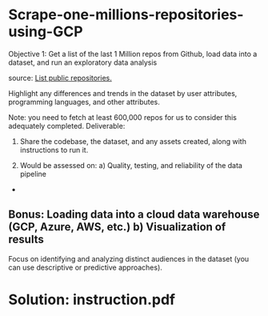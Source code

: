 # Scrape-one-millions-repositories-using-GCP

Objective 1:
Get a list of the last 1 Million repos from Github, load data into a dataset, and run
an exploratory data analysis

source: [List public repositories.](https://docs.github.com/en/rest/repos/repos?apiVersion=2022-11-28#list-public-repositories)

Highlight any differences and trends in the dataset by user attributes, programming
languages, and other attributes.

Note: you need to fetch at least 600,000 repos for us to consider this adequately
completed.
Deliverable:

1) Share the codebase, the dataset, and any assets created, along with
instructions to run it.

3) Would be assessed on:
a) Quality, testing, and reliability of the data pipeline
-
Bonus: Loading data into a cloud data warehouse (GCP, Azure,
AWS, etc.)
b) Visualization of results
-
Focus on identifying and analyzing distinct audiences in the
dataset (you can use descriptive or predictive approaches).

# Solution: instruction.pdf
